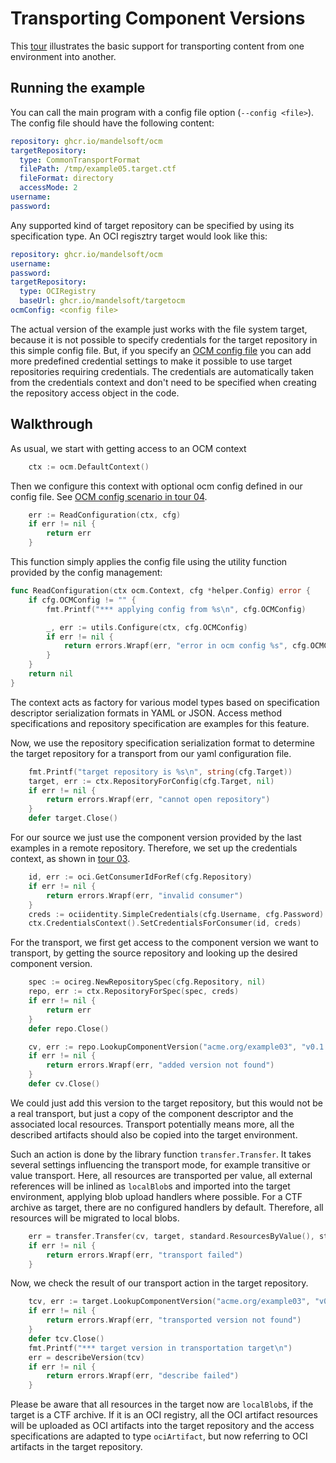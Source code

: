 <!-- DO NOT MODIFY                                               -->
<!-- this file is generated by mdref                             -->
<!-- from ../docsrc/05-transporting-component-versions/README.md -->
# Transporting Component Versions

<a id="transport"></a>

This [tour](example.go) illustrates the basic support for
transporting content from one environment into another.

## Running the example

You can call the main program with a config file option (`--config <file>`).
The config file should have the following content:

```yaml
repository: ghcr.io/mandelsoft/ocm
targetRepository:
  type: CommonTransportFormat
  filePath: /tmp/example05.target.ctf
  fileFormat: directory
  accessMode: 2
username:
password:
```

Any supported kind of target repository can be specified by using its
specification type. An OCI regisztry target would look like this:

```yaml
repository: ghcr.io/mandelsoft/ocm
username:
password:
targetRepository:
  type: OCIRegistry
  baseUrl: ghcr.io/mandelsoft/targetocm
ocmConfig: <config file>
```

The actual version of the example just works with the file system
target, because it is not possible to specify credentials for the
target repository in this simple config file. But, if you specify an [OCM config file](../04-working-with-config/README.md#ocm-config-file) you can
add more predefined credential settings to make it possible to use
target repositories requiring credentials. The credentials are
automatically taken from the credentials context and don't need to be
specified when creating the repository access object in the code.

## Walkthrough

As usual, we start with getting access to an OCM context

```go
	ctx := ocm.DefaultContext()
```

Then we configure this context with optional ocm config defined in our config file.
See [OCM config scenario in tour 04](../04-working-with-config/README.md#ocm-config-file).

```go
	err := ReadConfiguration(ctx, cfg)
	if err != nil {
		return err
	}
```

This function simply applies the config file using the utility function
provided by the config management:

```go
func ReadConfiguration(ctx ocm.Context, cfg *helper.Config) error {
	if cfg.OCMConfig != "" {
		fmt.Printf("*** applying config from %s\n", cfg.OCMConfig)

		_, err := utils.Configure(ctx, cfg.OCMConfig)
		if err != nil {
			return errors.Wrapf(err, "error in ocm config %s", cfg.OCMConfig)
		}
	}
	return nil
}

```

The context acts as factory for various model types based on
specification descriptor serialization formats in YAML or JSON.
Access method specifications and repository specification are
examples for this feature.

Now, we use the repository specification serialization format to
determine the target repository for a transport from our yaml
configuration file.

```go
	fmt.Printf("target repository is %s\n", string(cfg.Target))
	target, err := ctx.RepositoryForConfig(cfg.Target, nil)
	if err != nil {
		return errors.Wrapf(err, "cannot open repository")
	}
	defer target.Close()
```

For our source we just use the component version provided by the last
examples in a remote repository.
Therefore, we set up the credentials context, as
shown in [tour 03](../03-working-with-credentials/README.md#using-cred-management).

```go
	id, err := oci.GetConsumerIdForRef(cfg.Repository)
	if err != nil {
		return errors.Wrapf(err, "invalid consumer")
	}
	creds := ociidentity.SimpleCredentials(cfg.Username, cfg.Password)
	ctx.CredentialsContext().SetCredentialsForConsumer(id, creds)
```

For the transport, we first get access to the component version
we want to transport, by getting the source repository and looking up
the desired component version.

```go
	spec := ocireg.NewRepositorySpec(cfg.Repository, nil)
	repo, err := ctx.RepositoryForSpec(spec, creds)
	if err != nil {
		return err
	}
	defer repo.Close()

	cv, err := repo.LookupComponentVersion("acme.org/example03", "v0.1.0")
	if err != nil {
		return errors.Wrapf(err, "added version not found")
	}
	defer cv.Close()
```

We could just add this version to the target repository, but this
would not be a real transport, but just a copy of the component descriptor
and the associated local resources. Transport potentially means more, all
the described artifacts should also be copied into the target environment.

Such an action is done by the library function `transfer.Transfer`.
It takes several settings influencing the transport mode,
for example transitive or value transport.
Here, all resources are transported per value, all external
references will be inlined as `localBlob`s and imported into
the target environment, applying blob upload handlers
where possible. For a CTF archive as target, there are no
configured handlers by default. Therefore, all resources will
be migrated to local blobs.

```go
	err = transfer.Transfer(cv, target, standard.ResourcesByValue(), standard.Overwrite())
	if err != nil {
		return errors.Wrapf(err, "transport failed")
	}
```

Now, we check the result of our transport action in the target
repository.

```go
	tcv, err := target.LookupComponentVersion("acme.org/example03", "v0.1.0")
	if err != nil {
		return errors.Wrapf(err, "transported version not found")
	}
	defer tcv.Close()
	fmt.Printf("*** target version in transportation target\n")
	err = describeVersion(tcv)
	if err != nil {
		return errors.Wrapf(err, "describe failed")
	}
```

Please be aware that all resources in the target now are `localBlob`s,
if the target is a CTF archive. If it is an OCI registry, all the OCI
artifact resources will be uploaded as OCI artifacts into the target
repository and the access specifications are adapted to type `ociArtifact`,
but now referring to OCI artifacts in the target repository.

